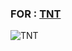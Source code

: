 ### FOR : [TNT](https://t.me/Is_TNT) ###

![TNT](https://telegra.ph/file/4992d6e018a251fee31b1.jpg)
